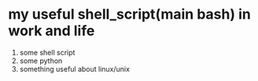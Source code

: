 # my useful shell_script(main bash) in work and life
1. some shell script
2. some python
3. something useful about linux/unix
